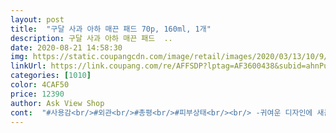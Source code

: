 ```yaml
---
layout: post 
title:  "구달 사과 아하 매끈 패드 70p, 160ml, 1개" 
description: 구달 사과 아하 매끈 패드  ..
date: 2020-08-21 14:58:30 
img: https://static.coupangcdn.com/image/retail/images/2020/03/13/10/9/16360d2e-584a-4f86-9e87-80be9c20a6ed.jpg 
linkUrl: https://link.coupang.com/re/AFFSDP?lptag=AF3600438&subid=ahnPublicAsk&pageKey=1341672310&itemId=2368808087&vendorItemId=70364950408&traceid=V0-113-f02160a974a98f52 
categories: [1010] 
color: 4CAF50 
price: 12390 
author: Ask View Shop 
cont:  "#사용감<br/>#외관<br/>#총평<br/>#피부상태<br/><br/> -귀여운 디자인에 새콤달콤한 향에 촉촉한 사용감까지.<br/>.<br/><br/><br/> -매끈면으로 피부결을 정돈해주면<br/><br/> -사과 모양 패드 70장이 케이스 높이만큼 들어있고<br/><br/> -사과를 연상시키는 붉은빛의 무광 원형 케이스로<br/><br/> -엠보싱 면으로 얼굴을 닦아내면 그동안 쌓인 먼지나<br/><br/> -이번에 패드가 생긴 김에 스킨팩도 한번 시도해봤는데<br/><br/> -저는 주로 아침 물세안 대신 사용하거나<br/><br/> -향은 과수ㅇ 쥬스 사과맛이 떠오르는 향이에요.<br/><br/>1일3 하라구 추천해줘야겠어요  ❤<br/>70매가 들어있고 설명으로 아침 저녁 세안후 기초제일 처음에 사용하라고 나와있었어요<br/>간단하게 쓱 하면 각질제거까지되는 패드 너무좋아요 <br/>그때 피부상태에 따라 다르게 쓸 수 있어서 좋네요 ㅎㅎ<br/>그리고 사용하면서 따갑거나 자극이되지는 않았어요<br/>그리고 패드도 그냥 동그란 패드가 아니라 사과 모양으로 되어있더라구요<br/>다른 패드들 보다 조금 커서 더 닦아낼때 개운한 느낌이구<br/>더 사용해봐야겠지만 일단 첫날은 만족만족스럽네요^^<br/>도움이 되었으면 좋겠네요.<br/><br/>두 아들 육아에 찌들어 세안과 기초케어 시간이<br/>들더라구요.<br/> 스킨팩의 매력을 처음 알게 되었어요.<br/>.<br/>^^;<br/>디자인이 귀엽고 꽤 큰 편이에요.<br/><br/>뚜껑 돌려서 열어 안에 막혀있는 캡부분을 뜯어 열자마자 많이 맡아본 향이 났어요<br/>뚜렷하지 않고 기약이 없는(;) 생활패턴을 가지고 있어요.<br/><br/>묵은 각질들이 패드에 묻어 나와 개운한 느낌이 있어요.<br/><br/>바디에 쓸때는 각질케어용으로 엠보싱 부분으로 씁니다.<br/><br/>반짝반짝 매끈매끈하면서 촉촉해요.<br/><br/>빠르게 닦아내고 흡수시키는 닦토를 선호하구요.<br/><br/>사과맛이 나는 음료의 향이 딱 나서 기분이 좋았어요ㅎㅎ<br/>새콤달콤한 향에 개운한 느낌은 없을 줄 알았는데<br/>새콤달콤한 향의 구달 사과 패드 ! <br/>세안 후 속건조를 많이 느끼는 편이지만<br/>시간에 쫓기다 보니 스킨팩보다는<br/>아직까지는 별다른 아쉬운 점 없이 만족스럽게 쓰고 있어요.<br/><br/>아침에 메이크업 하기전에 쓱 닦아내면 모공부터 각질까지 정리되는 느낌? 화장이 잘먹어요 ㅋㅋㅋ<br/>안에 사과추출물 들어있는데 ! 여기서 나오는 과일산과 aha성분이 순하게 피지와 각질케어에 도움을 준다고 하는데<br/>얼굴 전체가 시원해지면서 수분을 가득 머금은 기분이<br/>엠보싱  각질제거용 / 매끈한 부분  부드럽게 닦을때<br/>요걸로 저의 각질  and amp; 잡티 관리, 안색 개선에<br/>요즘 피부가 좀 뜨고 코 양 옆과 턱부분에 각질 및 뾰루지가 많이 생겨서 크림으로 알게된 구달이였지만 패드도 믿고 구매하게되었어요<br/>이렇게 쓰고있고 전 아침엔 엠보씽 부분으로 쓰고<br/>이전 청귤패드도 잘쓴기억에 기대하면서 레드패키지 오픈했는데 향이 달콤해서 열자마자 기분이 좋더라구요 ❤️<br/>자극적이지고 않고 구달 사과패드 전 완전 강추입니당ㅋㅋㅋ<br/>저녁 세안 후 첫 기초케어로 사용하고 있어요.<br/><br/>저녁엔 매끈한 부분으로 써요 !<br/>전에 동생이 유명한 각질패드를 쓰길래 몇개써봤는데 전 그제품이 안맞았는지 따가워서 사용하지 않앗고 동생도 써보고 더 좋으면 산다고 하더니 잘 모르겟다고 하더라구요<br/>제 피부결은 나쁘지 않지만 잡티가 많아 지저분해보이고,<br/>제가 그음료를 좋아해서;;ㅎㅎ<br/>좋으면 동생한테도 추천해야겠어요^^<br/>진짜였네용 ㅋㅋㅋ 뚜껑도 여는게 아니라 오픈하는거라 넘넘 편리하구용  바디에 쓸수도 있어서 전 자기전엔 바디에도 같이 닦아주고있어요 ㅎㅎ 1일3사과 ❤️<br/>참고 아침에 세안하고 바로 박스 오픈했습니다<br/>추천합니다<br/>칙칙한 얼굴톤으로 아파보이는 안색을 가지고 있는데다<br/>친구들에게도 피부를 위해<br/>토너액도 충분히 적셔 있어요.<br/><br/>패드 앞뒤가 다른데<br/>패드 한번 사용하고 난 이후론 패드없인 못살아요 !<br/>패드 한장으로 얼굴을 전체를 하다보니... <br/>거울로 봤을때 보이지 않던 분비물이 있었는지.<br/>.<br/>조금 누래졌드라구요ㅠㅠ화장을 한것도 아닌데 .<br/>.<br/>세안후 한건데... <br/>제가 아침이라 대충 씻었나 싶었어요ㅠㅠ<br/>패드가 사과모양이라 꺼낼때마다 귀욤  ㅋㅋㅋㅋㅋ<br/>패드사용하고 스킨하고 크림발랏는데 더 쫙붙는 느낌이 들어요<br/>패드알게되고 딱 그 닦아냈을때 느낌이 넘 좋아서 패드 꼭 씁니다 ! <br/>평소 로션바르는것도 귀찮아해서 스킨 잘안썼는데<br/>한번 딱 닦아내고 나면 개운한 기분 넘 좋아용 ㅋㅋ<br/>한쪽은 엠보싱이고 한쪽은 매끈한 순한부분입니당!!!<br/>" 
---
```

